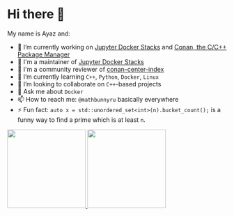 # Hi there 👋

My name is Ayaz and:

- 🔭 I’m currently working on [Jupyter Docker Stacks](https://github.com/jupyter/docker-stacks) and [Conan, the C/C++ Package Manager](https://conan.io)
- 🤝 I'm a maintainer of [Jupyter Docker Stacks](https://github.com/jupyter/docker-stacks)
- 🤝 I'm a community reviewer of [conan-center-index](https://github.com/conan-io/conan-center-index)
- 🌱 I’m currently learning `C++`, `Python`, `Docker`, `Linux`
- 👯 I’m looking to collaborate on `C++`-based projects
- 💬 Ask me about `Docker`
- 📫 How to reach me: `@mathbunnyru` basically everywhere
- ⚡ Fun fact: `auto x = std::unordered_set<int>(n).bucket_count();` is a funny way to find a prime which is at least `n`.

<a href="https://github.com/mathbunnyru">
  <img height="180em" src="https://github-readme-stats.vercel.app/api/top-langs/?username=mathbunnyru&layout=compact&langs_count=10&theme=solarized-light"/>
  <img height="180em" src="https://github-readme-stats-rongronggg9.vercel.app/api?username=mathbunnyru&show_icons=true&theme=solarized-light&include_all_commits=true&count_private=true"/>
</a>
